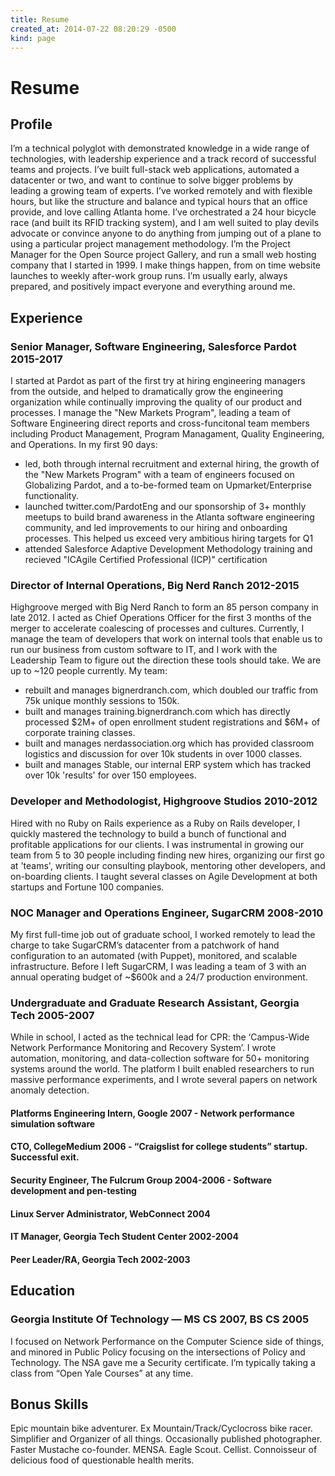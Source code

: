 ```yaml
---
title: Resume
created_at: 2014-07-22 08:20:29 -0500
kind: page
---
```


# Resume

## Profile

I’m a technical polyglot with demonstrated knowledge in a wide range of technologies, with leadership experience and a track record of successful teams and projects. I’ve built full-stack web applications, automated a datacenter or two, and want to continue to solve bigger problems by leading a growing team of experts. I’ve worked remotely and with flexible hours, but like the structure and balance and typical hours that an office provide, and love calling Atlanta home. I’ve orchestrated a 24 hour bicycle race (and built its RFID tracking system), and I am well suited to play devils advocate or convince anyone to do anything from jumping out of a plane to using a particular project management methodology. I’m the Project Manager for the Open Source project Gallery, and run a small web hosting company that I started in 1999. I make things happen, from on time website launches to weekly after-work group runs. I’m usually early, always prepared, and positively impact everyone and everything around me.

## Experience

### Senior Manager, Software Engineering, Salesforce Pardot 2015-2017

I started at Pardot as part of the first try at hiring engineering managers from the outside, and helped to dramatically grow the engineering organization while continually improving the quality of our product and processes. I manage the "New Markets Program", leading a team of Software Engineering direct reports and cross-funcitonal team members including Product Management, Program Managament, Quality Engineering, and Operations. In my first 90 days:

* led, both through internal recruitment and external hiring, the growth of the "New Markets Program" with a team of engineers focused on Globalizing Pardot, and a to-be-formed team on Upmarket/Enterprise functionality.
* launched twitter.com/PardotEng and our sponsorship of 3+ monthly meetups to build brand awareness in the Atlanta software engineering community, and led improvements to our hiring and onboarding processes. This helped us exceed very ambitious hiring targets for Q1
* attended Salesforce Adaptive Development Methodology training and recieved "ICAgile Certified Professional (ICP)" certification

### Director of Internal Operations, Big Nerd Ranch 2012-2015

Highgroove merged with Big Nerd Ranch to form an 85 person company in late 2012. I acted as Chief Operations Officer for the first 3 months of the merger to accelerate coalescing of processes and cultures. Currently, I manage the team of developers that work on internal tools that enable us to run our business from custom software to IT, and I work with the Leadership Team to figure out the direction these tools should take. We are up to ~120 people currently. My team:

* rebuilt and manages bignerdranch.com, which doubled our traffic from 75k unique monthly sessions to 150k.
* built and manages training.bignerdranch.com which has directly processed $2M+ of open enrollment student registrations and $6M+ of corporate training classes.
* built and manages nerdassociation.org which has provided classroom logistics and discussion for over 10k students in over 1000 classes.
* built and manages Stable, our internal ERP system which has tracked over 10k 'results' for over 150 employees.

### Developer and Methodologist, Highgroove Studios 2010-2012

Hired with no Ruby on Rails experience as a Ruby on Rails developer, I quickly mastered the technology to build a bunch of functional and profitable applications for our clients. I was instrumental in growing our team from 5 to 30 people including finding new hires, organizing our first go at 'teams', writing our consulting playbook, mentoring other developers, and on-boarding clients. I taught several classes on Agile Development at both startups and Fortune 100 companies.

### NOC Manager and Operations Engineer, SugarCRM 2008-2010

My first full-time job out of graduate school, I worked remotely to lead the charge to take SugarCRM’s datacenter from a patchwork of hand configuration to an automated (with Puppet), monitored, and scalable infrastructure. Before I left SugarCRM, I was leading a team of 3 with an annual operating budget of ~$600k and a 24/7 production environment.

### Undergraduate and Graduate Research Assistant, Georgia Tech 2005-2007

While in school, I acted as the technical lead for CPR: the ‘Campus-Wide Network Performance Monitoring and Recovery System’. I wrote automation, monitoring, and data-collection software for 50+ monitoring systems around the world. The platform I built enabled researchers to run massive performance experiments, and I wrote several papers on network anomaly detection.

#### Platforms Engineering Intern, Google 2007 - Network performance simulation software

#### CTO, CollegeMedium 2006 - “Craigslist for college students” startup. Successful exit.

#### Security Engineer, The Fulcrum Group 2004-2006 - Software development and pen-testing

#### Linux Server Administrator, WebConnect 2004

#### IT Manager, Georgia Tech Student Center 2002-2004

#### Peer Leader/RA, Georgia Tech 2002-2003

## Education

### Georgia Institute Of Technology — MS CS 2007, BS CS 2005

I focused on Network Performance on the Computer Science side of things, and minored in Public Policy focusing on the intersections of Policy and Technology. The NSA gave me a Security certificate. I’m typically taking a class from “Open Yale Courses” at any time.

## Bonus Skills

Epic mountain bike adventurer. Ex Mountain/Track/Cyclocross bike racer. Simplifier and Organizer of all things. Occasionally published photographer. Faster Mustache co-founder. MENSA. Eagle Scout. Cellist. Connoisseur of delicious food of questionable health merits.
